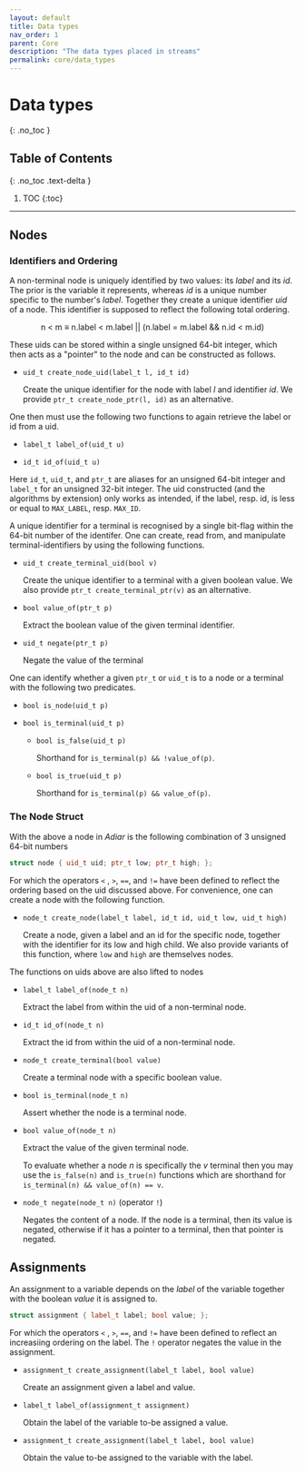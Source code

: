 ```yaml
---
layout: default
title: Data types
nav_order: 1
parent: Core
description: "The data types placed in streams"
permalink: core/data_types
---
```


# Data types
{: .no_toc }

## Table of Contents
{: .no_toc .text-delta }

1. TOC
{:toc}

---

## Nodes

### Identifiers and Ordering
A non-terminal node is uniquely identified by two values: its _label_ and its _id_.
The prior is the variable it represents, whereas _id_ is a unique number
specific to the number's _label_. Together they create a unique identifier _uid_
of a node. This identifier is supposed to reflect the following total ordering.

<p style="text-align: center;">
  n < m ≡ n.label < m.label || (n.label = m.label && n.id < m.id)
</p>

These uids can be stored within a single unsigned 64-bit integer, which then
acts as a "pointer" to the node and can be constructed as follows.

- `uid_t create_node_uid(label_t l, id_t id)`

  Create the unique identifier for the node with label _l_ and identifier _id_.
  We provide `ptr_t create_node_ptr(l, id)` as an alternative.

One then must use the following two functions to again retrieve the label or id
from a uid.

- `label_t label_of(uid_t u)`

- `id_t id_of(uid_t u)`

Here `id_t`, `uid_t`, and `ptr_t` are aliases for an unsigned 64-bit integer and
`label_t` for an unsigned 32-bit integer. The uid constructed (and the
algorithms by extension) only works as intended, if the label, resp. id, is less
or equal to `MAX_LABEL`, resp. `MAX_ID`.

A unique identifier for a terminal is recognised by a single bit-flag within the
64-bit number of the identifer. One can create, read from, and manipulate
terminal-identifiers by using the following functions.

- `uid_t create_terminal_uid(bool v)`

  Create the unique identifier to a terminal with a given boolean value. We also
  provide `ptr_t create_terminal_ptr(v)` as an alternative.

- `bool value_of(ptr_t p)`

  Extract the boolean value of the given terminal identifier.

- `uid_t negate(ptr_t p)`

  Negate the value of the terminal

One can identify whether a given `ptr_t` or `uid_t` is to a node or a terminal with
the following two predicates.

- `bool is_node(uid_t p)`

- `bool is_terminal(uid_t p)`

  - `bool is_false(uid_t p)`

    Shorthand for `is_terminal(p) && !value_of(p)`.

  - `bool is_true(uid_t p)`

    Shorthand for `is_terminal(p) && value_of(p)`.

### The Node Struct

With the above a node in _Adiar_ is the following combination of 3 unsigned
64-bit numbers

```cpp
struct node { uid_t uid; ptr_t low; ptr_t high; };
```

For which the operators `<` , `>`, `==`, and `!=` have been defined to reflect
the ordering based on the uid discussed above. For convenience, one can create a
node with the following function.

- `node_t create_node(label_t label, id_t id, uid_t low, uid_t high)`

  Create a node, given a label and an id for the specific node, together with
  the identifier for its low and high child. We also provide variants of this
  function, where `low` and `high` are themselves nodes.

 The functions on uids above are also lifted to nodes

- `label_t label_of(node_t n)`

  Extract the label from within the uid of a non-terminal node.

- `id_t id_of(node_t n)`

  Extract the id from within the uid of a non-terminal node.

- `node_t create_terminal(bool value)`

  Create a terminal node with a specific boolean value.

- `bool is_terminal(node_t n)`

  Assert whether the node is a terminal node.

- `bool value_of(node_t n)`

  Extract the value of the given terminal node.

  To evaluate whether a node *n* is specifically the *v* terminal then you may use
  the `is_false(n)` and `is_true(n)` functions which are shorthand for
  `is_terminal(n) && value_of(n) == v`.

- `node_t negate(node_t n)` (operator `!`)

  Negates the content of a node. If the node is a terminal, then its value is
  negated, otherwise if it has a pointer to a terminal, then that pointer is
  negated.


## Assignments

An assignment to a variable depends on the _label_ of the variable together with
the boolean _value_ it is assigned to.

```cpp
struct assignment { label_t label; bool value; };
```

For which the operators `<` , `>`, `==`, and `!=` have been defined to reflect
an increasiing ordering on the label. The `!` operator negates the value in the
assignment.

- `assignment_t create_assignment(label_t label, bool value)`

  Create an assignment given a label and value.

- `label_t label_of(assignment_t assignment)`

  Obtain the label of the variable to-be assigned a value.

- `assignment_t create_assignment(label_t label, bool value)`

  Obtain the value to-be assigned to the variable with the label.
